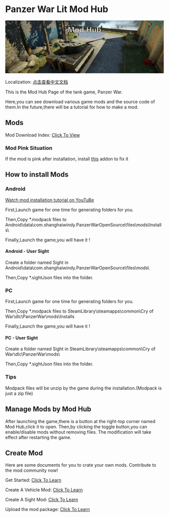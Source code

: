 # Panzer War Lit Mod Hub

![ModHub](https://github.com/Doreamonsky/Panzer-War-Lit-Mod/blob/master/Pics/ModHub.jpg?raw=true)

Localization:
[点击查看中文文档](https://github.com/Doreamonsky/Panzer-War-Lit-Mod/wiki/%E6%A8%A1%E7%BB%84%E4%B8%8B%E8%BD%BD%E6%8C%87%E5%8D%97)

This is the Mod Hub Page of the tank game, Panzer War.

Here,you can see download various game mods and the source code of them.In the future,there will be a tutorial for how to make a mod.

## Mods

Mod Download Index: [Click To View](https://github.com/Doreamonsky/Panzer-War-Lit-Mod/wiki/Mod-Index)

### Mod Pink Situation

If the mod is pink after installation, install [this](https://github.com/Doreamonsky/Panzer-War-Lit-Mod/issues/4) addon to fix it

## How to install Mods

### Android

[Watch mod installation tutorial on YouTuBe](https://youtu.be/8vIR9Q39DGg)

First,Launch game for one time for generating folders for you.

Then,Copy \*.modpack files to Android\data\com.shanghaiwindy.PanzerWarOpenSource\files\mods\Installs\

Finally,Launch the game,you will have it !

#### Android - User Sight

Create a folder named Sight in Android\data\com.shanghaiwindy.PanzerWarOpenSource\files\mods\

Then,Copy \*.sightJson files into the folder.

### PC

First,Launch game for one time for generating folders for you.

Then,Copy \*.modpack files to SteamLibrary\steamapps\common\Cry of War\dlc\PanzerWar\mods\Installs

Finally,Launch the game,you will have it !

#### PC - User Sight

Create a folder named Sight in SteamLibrary\steamapps\common\Cry of War\dlc\PanzerWar\mods\

Then,Copy \*.sightJson files into the folder.

### Tips

Modpack files will be unzip by the game during the installation.(Modpack is just a zip file)

## Manage Mods by Mod Hub

After launching the game,there is a button at the right-top corner named Mod Hub,click it to open.
Then,by clicking the toggle button,you can enable/disable mods without removing files. The modification will take effect after restarting the game.

## Create Mod

Here are some documents for you to crate your own mods. Contribute to the mod community now!

Get Started: [Click To Learn](Tutorials/GetStarted.md)

Create A Vehicle Mod: [Click To Learn](Tutorials/Vehicle.md)

Create A Sight Mod: [Click To Learn](Tutorials/Sight.md)

Upload the mod package: [Click To Learn](Tutorials/ContributeCommunity.md)
